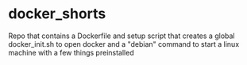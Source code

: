# docker_shorts
Repo that contains a Dockerfile and setup script that creates a global docker_init.sh to open docker and a "debian" command to start a linux machine with a few things preinstalled
